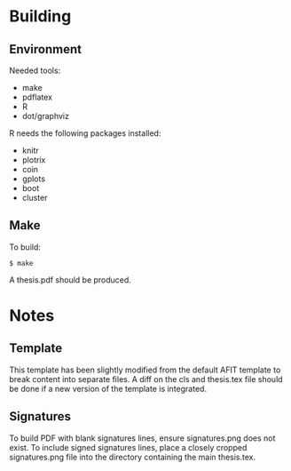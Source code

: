 Building
========
Environment
-----------
Needed tools:

- make
- pdflatex
- R
- dot/graphviz

R needs the following packages installed:

- knitr 
- plotrix
- coin
- gplots
- boot
- cluster

Make
----
To build:

	$ make

A thesis.pdf should be produced.

Notes
=====
Template
--------
This template has been slightly modified from the default AFIT template
to break content into separate files. A diff on the cls and thesis.tex
file should be done if a new version of the template is integrated.

Signatures
----------
To build PDF with blank signatures lines, ensure signatures.png does
not exist. To include signed signatures lines, place a closely cropped
signatures.png file into the directory containing the main thesis.tex.

